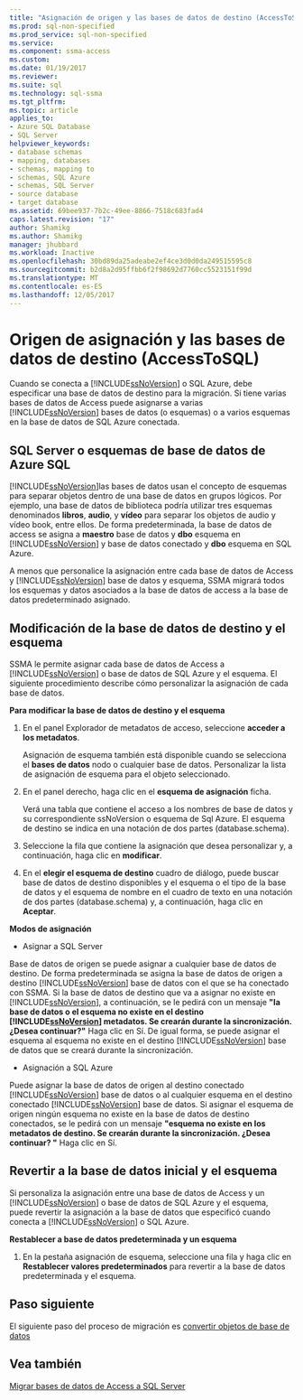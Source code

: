 ```yaml
---
title: "Asignación de origen y las bases de datos de destino (AccessToSQL) | Documentos de Microsoft"
ms.prod: sql-non-specified
ms.prod_service: sql-non-specified
ms.service: 
ms.component: ssma-access
ms.custom: 
ms.date: 01/19/2017
ms.reviewer: 
ms.suite: sql
ms.technology: sql-ssma
ms.tgt_pltfrm: 
ms.topic: article
applies_to:
- Azure SQL Database
- SQL Server
helpviewer_keywords:
- database schemas
- mapping, databases
- schemas, mapping to
- schemas, SQL Azure
- schemas, SQL Server
- source database
- target database
ms.assetid: 69bee937-7b2c-49ee-8866-7518c683fad4
caps.latest.revision: "17"
author: Shamikg
ms.author: Shamikg
manager: jhubbard
ms.workload: Inactive
ms.openlocfilehash: 30bd89da25adeabe2ef4ce3d0d0da249515595c8
ms.sourcegitcommit: b2d8a2d95ffbb6f2f98692d7760cc5523151f99d
ms.translationtype: MT
ms.contentlocale: es-ES
ms.lasthandoff: 12/05/2017
---
```

# <a name="mapping-source-and-target-databases-accesstosql"></a>Origen de asignación y las bases de datos de destino (AccessToSQL)
Cuando se conecta a [!INCLUDE[ssNoVersion](../../includes/ssnoversion_md.md)] o SQL Azure, debe especificar una base de datos de destino para la migración. Si tiene varias bases de datos de Access puede asignarse a varias [!INCLUDE[ssNoVersion](../../includes/ssnoversion_md.md)] bases de datos (o esquemas) o a varios esquemas en la base de datos de SQL Azure conectada.  
  
## <a name="sql-server-or-sql-azure-database-schemas"></a>SQL Server o esquemas de base de datos de Azure SQL  
[!INCLUDE[ssNoVersion](../../includes/ssnoversion_md.md)]las bases de datos usan el concepto de esquemas para separar objetos dentro de una base de datos en grupos lógicos. Por ejemplo, una base de datos de biblioteca podría utilizar tres esquemas denominados **libros**, **audio**, y **vídeo** para separar los objetos de audio y vídeo book, entre ellos. De forma predeterminada, la base de datos de access se asigna a **maestro** base de datos y **dbo** esquema en [!INCLUDE[ssNoVersion](../../includes/ssnoversion_md.md)] y base de datos conectado y **dbo** esquema en SQL Azure.  
  
A menos que personalice la asignación entre cada base de datos de Access y [!INCLUDE[ssNoVersion](../../includes/ssnoversion_md.md)] base de datos y esquema, SSMA migrará todos los esquemas y datos asociados a la base de datos de access a la base de datos predeterminado asignado.  
  
## <a name="modifying-the-target-database-and-schema"></a>Modificación de la base de datos de destino y el esquema  
SSMA le permite asignar cada base de datos de Access a [!INCLUDE[ssNoVersion](../../includes/ssnoversion_md.md)] o base de datos de SQL Azure y el esquema. El siguiente procedimiento describe cómo personalizar la asignación de cada base de datos.  
  
**Para modificar la base de datos de destino y el esquema**  
  
1.  En el panel Explorador de metadatos de acceso, seleccione **acceder a los metadatos**.  
  
    Asignación de esquema también está disponible cuando se selecciona el **bases de datos** nodo o cualquier base de datos. Personalizar la lista de asignación de esquema para el objeto seleccionado.  
  
2.  En el panel derecho, haga clic en el **esquema de asignación** ficha.  
  
    Verá una tabla que contiene el acceso a los nombres de base de datos y su correspondiente ssNoVersion o esquema de Sql Azure. El esquema de destino se indica en una notación de dos partes (database.schema).  
  
3.  Seleccione la fila que contiene la asignación que desea personalizar y, a continuación, haga clic en **modificar**.  
  
4.  En el **elegir el esquema de destino** cuadro de diálogo, puede buscar base de datos de destino disponibles y el esquema o el tipo de la base de datos y el esquema de nombre en el cuadro de texto en una notación de dos partes (database.schema) y, a continuación, haga clic en **Aceptar**.  
  
**Modos de asignación**  
  
-   Asignar a SQL Server  
  
Base de datos de origen se puede asignar a cualquier base de datos de destino. De forma predeterminada se asigna la base de datos de origen a destino [!INCLUDE[ssNoVersion](../../includes/ssnoversion_md.md)] base de datos con el que se ha conectado con SSMA. Si la base de datos de destino que va a asignar no existe en [!INCLUDE[ssNoVersion](../../includes/ssnoversion_md.md)], a continuación, se le pedirá con un mensaje **"la base de datos o el esquema no existe en el destino [!INCLUDE[ssNoVersion](../../includes/ssnoversion_md.md)] metadatos. Se crearán durante la sincronización. ¿Desea continuar?"** Haga clic en Sí. De igual forma, se puede asignar el esquema al esquema no existe en el destino [!INCLUDE[ssNoVersion](../../includes/ssnoversion_md.md)] base de datos que se creará durante la sincronización.  
  
-   Asignación a SQL Azure  
  
Puede asignar la base de datos de origen al destino conectado [!INCLUDE[ssNoVersion](../../includes/ssnoversion_md.md)] base de datos o al cualquier esquema en el destino conectado [!INCLUDE[ssNoVersion](../../includes/ssnoversion_md.md)] base de datos. Si asignar el esquema de origen ningún esquema no existe en la base de datos de destino conectados, se le pedirá con un mensaje **"esquema no existe en los metadatos de destino. Se crearán durante la sincronización. ¿Desea continuar? "** Haga clic en Sí.  
  
## <a name="reverting-to-your-initial-database-and-schema"></a>Revertir a la base de datos inicial y el esquema  
Si personaliza la asignación entre una base de datos de Access y un [!INCLUDE[ssNoVersion](../../includes/ssnoversion_md.md)] o base de datos de SQL Azure y el esquema, puede revertir la asignación a la base de datos que especificó cuando conecta a [!INCLUDE[ssNoVersion](../../includes/ssnoversion_md.md)] o SQL Azure.  
  
**Restablecer a base de datos predeterminada y un esquema**  
  
1.  En la pestaña asignación de esquema, seleccione una fila y haga clic en **Restablecer valores predeterminados** para revertir a la base de datos predeterminada y el esquema.  
  
## <a name="next-step"></a>Paso siguiente  
El siguiente paso del proceso de migración es [convertir objetos de base de datos](http://msdn.microsoft.com/en-us/e0ef67bf-80a6-4e6c-a82d-5d46e0623c6c)  
  
## <a name="see-also"></a>Vea también  
[Migrar bases de datos de Access a SQL Server](http://msdn.microsoft.com/en-us/76a3abcf-2998-4712-9490-fe8d872c89ca)  
  

